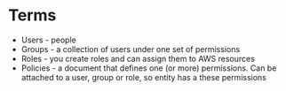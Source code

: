 # Terms
- Users - people
- Groups - a collection of users under one set of permissions
- Roles - you create roles and can assign them to AWS resources
- Policies - a document that defines one (or more) permissions. Can be attached to a user, group or role, so entity has a these permissions

